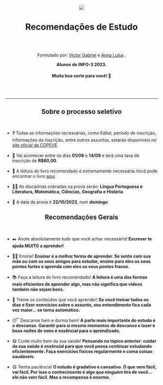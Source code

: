 <div align="center">
    <img src="https://seeklogo.com/images/C/CEFET_-_MG-logo-715CEA28CB-seeklogo.com.png" />
    <h1>Recomendações de Estudo</h1>
    <br><br>
    <p>Formulado por:
        <a href="https://github.com/victorZoro">Victor Gabriel</a>
        e
        <a href="https://github.com/Anna21112">Anna Luisa</a>
        ,
    </p>
    <p><strong>Alunos de INFO-3 2023.</strong></p>
    <h4>Muita boa sorte para você! 💖</h4>
    <br><br>
</div>

---
<h2 align="center">Sobre o processo seletivo</h2><br>

<div>
    <ul>
        <li>❓ Todas as informações necessárias, como Edital, período de inscrição, informações da inscrição, entre outros assuntos, estarão disponíveis no <a href="https://copeve.cefetmg.br/processos/2024_TEC">site oficial da COPEVE</a>.</li><br>
        <li>📆 Vai acontecer entre os dias <strong>01/08</strong> e <strong>14/09</strong> e terá uma taxa de inscrição de <strong>R$60,00</strong>.</li><br>
        <li>📖 A leitura do livro recomendado é extremamente necessária.Você pode encontrar o livro <a href="https://www.led.cefetmg.br/coletanea-de-contos-fantasticos-de-terror-e-de-realismo-magico/">aqui</a></li><br>
        <li>🧑‍🏫 As disciplinas cobradas na prova serão: <strong>Língua Portuguesa e Literatura, Matemática, Ciências, Geografia e História</strong>.</li><br>
        <li>📃 A data da prova é <strong>22/10/2023</strong>, num <strong>domingo</strong>.</li>
    </ul>
</div>

<h2 align="center">Recomendações Gerais</h2><br>

<div>
    <ul>
        <li>✒️ Anote absolutamente tudo que você achar necessário! <strong>Escrever te ajuda MUITO a aprender!</strong></li><br>
        <li>👩‍🏫 Ensine! <strong>Ensinar é a melhor forma de aprender. Se sente com sua mãe ou com os seus amigos para estudar, ensine para eles os seus pontos fortes e aprenda com eles os seus pontos fracos.</strong></li><br>
        <li>📚 Faça a leitura do livro recomendado! <strong>A leitura é uma das formas mais eficientes de aprender algo, mas não significa que vídeos também não sejam bons.</strong></li><br>
        <li>💪 Treine os conteúdos que você aprender! <strong>Se você treinar todos os dias e fizer exercícios sobre o assunto, seu entendimento fica cada vez maior... se torna automático.</strong></li><br>
        <li>😴 Descanse bem e durma bem! <strong>A parte mais importante do estudo é o descanso. Garantir para si mesmo momentos de descanso e lazer e boas noites de sono é essêncial para o aprendizado.</strong></li><br>
        <li>😷 Cuide muito bem da sua saúde! <strong>Pensando no tópico anterior: cuidar da sua saúde é essêncial para que você possa continuar estudando eficientemente. Faça exercícios físicos regularmente e coma coisas saudáveis.</strong></li><br>
        <li>😩 Tenha paciência! <strong>O estudo é gradativo e cansativo. O que vem fácil, vai fácil. Por isso o conhecimento é algo que ninguém tira de você... ele não vem fácil. Mas a recompensa é enorme.</strong></li><br>
    </ul>
</div>
